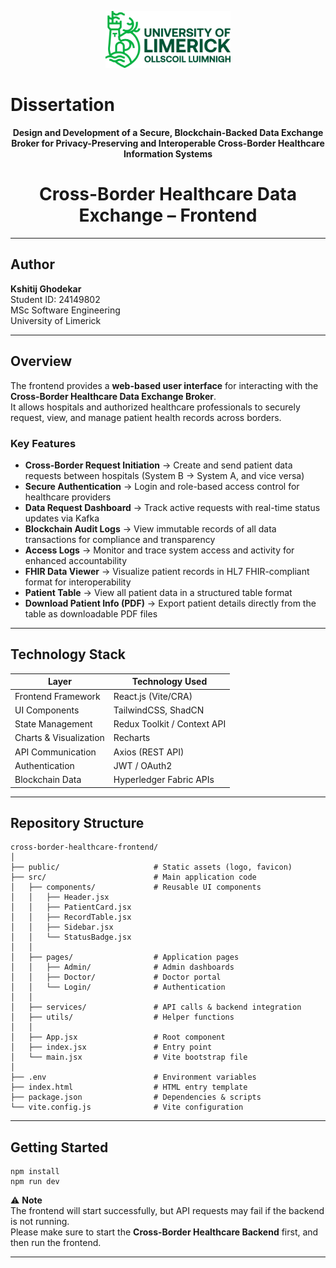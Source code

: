 <p align="center">
  <img src="ULlogo.svg" alt="Dissertation Project Logo" width="200"/>
</p>

# Dissertation

<p align="center">
  <b>Design and Development of a Secure, Blockchain-Backed Data Exchange Broker for Privacy-Preserving and Interoperable Cross-Border Healthcare Information Systems</b>
</p>

<h1 align="center">Cross-Border Healthcare Data Exchange – Frontend</h1>

---

## Author

**Kshitij Ghodekar**  
Student ID: 24149802  
MSc Software Engineering  
University of Limerick  

---

## Overview
The frontend provides a **web-based user interface** for interacting with the **Cross-Border Healthcare Data Exchange Broker**.  
It allows hospitals and authorized healthcare professionals to securely request, view, and manage patient health records across borders.

### Key Features
- **Cross-Border Request Initiation** → Create and send patient data requests between hospitals (System B → System A, and vice versa)  
- **Secure Authentication** → Login and role-based access control for healthcare providers  
- **Data Request Dashboard** → Track active requests with real-time status updates via Kafka  
- **Blockchain Audit Logs** → View immutable records of all data transactions for compliance and transparency  
- **Access Logs** → Monitor and trace system access and activity for enhanced accountability  
- **FHIR Data Viewer** → Visualize patient records in HL7 FHIR-compliant format for interoperability
- **Patient Table** → View all patient data in a structured table format  
- **Download Patient Info (PDF)** → Export patient details directly from the table as downloadable PDF files  

---

## Technology Stack

| Layer                 | Technology Used             |
|-----------------------|-----------------------------|
| Frontend Framework    | React.js (Vite/CRA)         |
| UI Components         | TailwindCSS, ShadCN         |
| State Management      | Redux Toolkit / Context API |
| Charts & Visualization| Recharts                    |
| API Communication     | Axios (REST API)            |
| Authentication        | JWT / OAuth2                |
| Blockchain Data       | Hyperledger Fabric APIs     |

---

## Repository Structure

```text
cross-border-healthcare-frontend/
│
├── public/                     # Static assets (logo, favicon)
├── src/                        # Main application code
│   ├── components/             # Reusable UI components
│   │   ├── Header.jsx
│   │   ├── PatientCard.jsx
│   │   ├── RecordTable.jsx
│   │   ├── Sidebar.jsx
│   │   └── StatusBadge.jsx
│   │
│   ├── pages/                  # Application pages
│   │   ├── Admin/              # Admin dashboards
│   │   ├── Doctor/             # Doctor portal
│   │   └── Login/              # Authentication
│   │
│   ├── services/               # API calls & backend integration
│   ├── utils/                  # Helper functions
│   │
│   ├── App.jsx                 # Root component
│   ├── index.jsx               # Entry point
│   └── main.jsx                # Vite bootstrap file
│
├── .env                        # Environment variables
├── index.html                  # HTML entry template
├── package.json                # Dependencies & scripts
└── vite.config.js              # Vite configuration
```
---

## Getting Started

```text
npm install
npm run dev
```
⚠️ **Note**  
The frontend will start successfully, but API requests may fail if the backend is not running.  
Please make sure to start the **Cross-Border Healthcare Backend** first, and then run the frontend.

---
